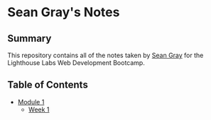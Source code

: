 # Sean Gray's Notes

## Summary

This repository contains all of the notes taken by [Sean Gray](https://github.com/seangray-dev) for the Lighthouse Labs Web Development Bootcamp.

## Table of Contents

- [Module 1](/Module_1)
  - [Week 1](/Module_1/Week_1)
